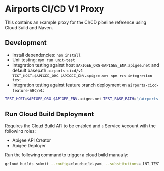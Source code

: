 # Airports CI/CD V1 Proxy

This contains an example proxy for the CI/CD pipeline reference using Cloud Build
and Maven.

## Development

- Install dependencies: `npm install`
- Unit testing: `npm run unit-test`
- Integration testing against host `$APIGEE_ORG-$APIGEE_ENV.apigee.net` and
  default basepath `airports-cicd/v1`:
  `TEST_HOST=$APIGEE_ORG-$APIGEE_ENV.apigee.net npm run integration-test`
- Integration testing against feature branch deployment on
  `airports-cicd-feature-ABC/v1`:

``` sh
TEST_HOST=$APIGEE_ORG-$APIGEE_ENV.apigee.net TEST_BASE_PATH='/airports-cicd-feature-ABC/v1' npm run integration-test
```

## Run Cloud Build Deployment

Requires the Cloud Build API to be enabled and a Service Account with the
following roles:
  * Apigee API Creator
  * Apigee Deployer

Run the following command to trigger a cloud build manually:

```sh
gcloud builds submit --config=cloudbuild.yaml --substitutions=_INT_TEST_HOST=api.my-host.example.com,_INT_TEST_BASE_PATH=/airports-cicd/v1
```
